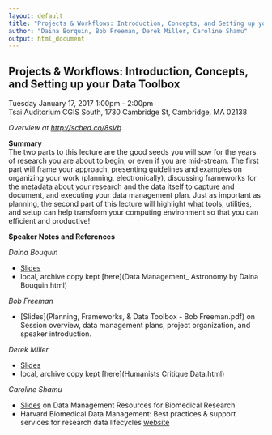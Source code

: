 ```yaml
---
layout: default
title: "Projects & Workflows: Introduction, Concepts, and Setting up your Data Toolbox"
author: "Daina Borquin, Bob Freeman, Derek Miller, Caroline Shamu"
output: html_document
---
```


## Projects & Workflows: Introduction, Concepts, and Setting up your Data Toolbox
Tuesday January 17, 2017 1:00pm - 2:00pm<br>
Tsai Auditorium CGIS South, 1730 Cambridge St, Cambridge, MA 02138

*Overview at http://sched.co/8sVb*

**Summary**<br>
The two parts to this lecture are the good seeds you will sow for the years of research you are about to begin, or even if you are mid-stream. The first part will frame your approach, presenting guidelines and examples on organizing your work (planning, electronically), discussing frameworks for the metadata about your research and the data itself to capture and document, and executing your data management plan. Just as important as planning, the second part of this lecture will highlight what tools, utilities, and setup can help transform your computing environment so that you can efficient and productive!


**Speaker Notes and References**

*Daina Bouquin* <br>
- [Slides](http://slides.com/dbouquin/datafest_astro17/) 
- local, archive copy kept [here](Data Management_ Astronomy by Daina Bouquin.html)

*Bob Freeman* <br>
- [Slides](Planning, Frameworks, & Data Toolbox - Bob Freeman.pdf) on Session overview, data management plans, project organization, and speaker introduction.

*Derek Miller* <br>
- [Slides](http://www.people.fas.harvard.edu/~dmiller/datafest/) 
- local, archive copy kept [here](Humanists Critique Data.html)

*Caroline Shamu* <br>
- [Slides](Shamu_Datafest_1-17-17.pdf) on Data Management Resources for Biomedical Research
- Harvard Biomedical Data Management: Best practices & support services for research data lifecycles [website](http://datamanagement.hms.harvard.edu)
